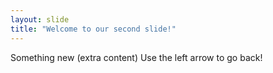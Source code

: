 ```yaml
---
layout: slide
title: "Welcome to our second slide!"
---
```

Something new (extra content)
Use the left arrow to go back!
